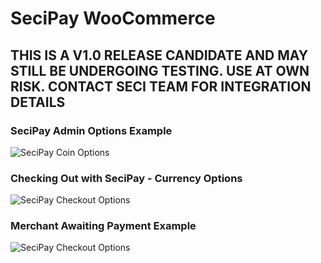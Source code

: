 # SeciPay WooCommerce

## THIS IS A V1.0 RELEASE CANDIDATE AND MAY STILL BE UNDERGOING TESTING. USE AT OWN RISK. CONTACT SECI TEAM FOR INTEGRATION DETAILS

### SeciPay Admin Options Example
![SeciPay Coin Options](https://i.imgur.com/OeX5GJf.png)

### Checking Out with SeciPay - Currency Options
![SeciPay Checkout Options](https://i.imgur.com/eMXMWKw.png)

### Merchant Awaiting Payment Example
![SeciPay Checkout Options](https://i.imgur.com/djXpJO6.png)
